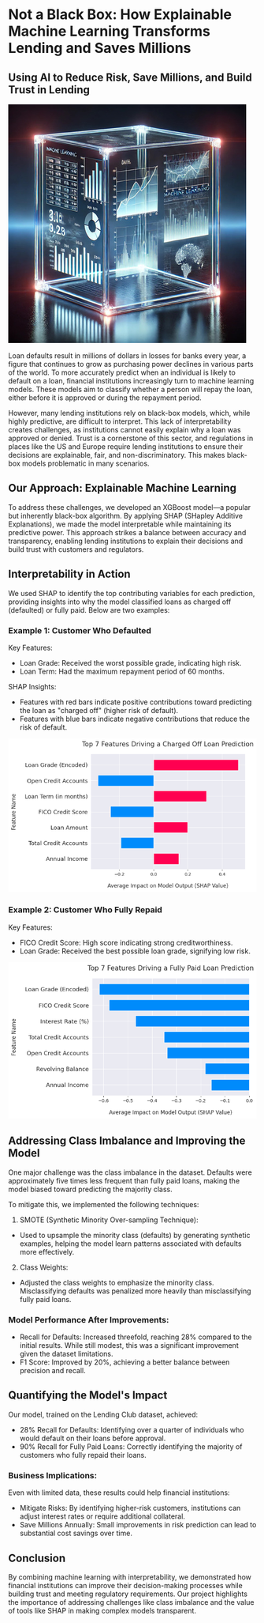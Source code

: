 # Not a Black Box: How Explainable Machine Learning Transforms Lending and Saves Millions
## Using AI to Reduce Risk, Save Millions, and Build Trust in Lending
![no black box machine learning](not_black_box_machine_learning.jpg)

Loan defaults result in millions of dollars in losses for banks every year, a figure that continues to grow as purchasing power declines in various parts of the world. To more accurately predict when an individual is likely to default on a loan, financial institutions increasingly turn to machine learning models. These models aim to classify whether a person will repay the loan, either before it is approved or during the repayment period.

However, many lending institutions rely on black-box models, which, while highly predictive, are difficult to interpret. This lack of interpretability creates challenges, as institutions cannot easily explain why a loan was approved or denied. Trust is a cornerstone of this sector, and regulations in places like the US and Europe require lending institutions to ensure their decisions are explainable, fair, and non-discriminatory. This makes black-box models problematic in many scenarios.

## Our Approach: Explainable Machine Learning
To address these challenges, we developed an XGBoost model—a popular but inherently black-box algorithm. By applying SHAP (SHapley Additive Explanations), we made the model interpretable while maintaining its predictive power. This approach strikes a balance between accuracy and transparency, enabling lending institutions to explain their decisions and build trust with customers and regulators.

## Interpretability in Action
We used SHAP to identify the top contributing variables for each prediction, providing insights into why the model classified loans as charged off (defaulted) or fully paid. Below are two examples:

### Example 1: Customer Who Defaulted
Key Features:
- Loan Grade: Received the worst possible grade, indicating high risk.
- Loan Term: Had the maximum repayment period of 60 months.
  
SHAP Insights:
- Features with red bars indicate positive contributions toward predicting the loan as "charged off" (higher risk of default).
- Features with blue bars indicate negative contributions that reduce the risk of default.

![fully paid shap plot](charged_off_shap_plot.png)

### Example 2: Customer Who Fully Repaid
Key Features:
- FICO Credit Score: High score indicating strong creditworthiness.
- Loan Grade: Received the best possible loan grade, signifying low risk.

![fully paid shap plot](fully_paid_shap_plot.png)

## Addressing Class Imbalance and Improving the Model
One major challenge was the class imbalance in the dataset. Defaults were approximately five times less frequent than fully paid loans, making the model biased toward predicting the majority class.

To mitigate this, we implemented the following techniques:

1. SMOTE (Synthetic Minority Over-sampling Technique):
- Used to upsample the minority class (defaults) by generating synthetic examples, helping the model learn patterns associated with defaults more effectively.

2. Class Weights:
- Adjusted the class weights to emphasize the minority class. Misclassifying defaults was penalized more heavily than misclassifying fully paid loans.

### Model Performance After Improvements:
- Recall for Defaults: Increased threefold, reaching 28% compared to the initial results. While still modest, this was a significant improvement given the dataset limitations.
- F1 Score: Improved by 20%, achieving a better balance between precision and recall.

## Quantifying the Model's Impact
Our model, trained on the Lending Club dataset, achieved:

- 28% Recall for Defaults: Identifying over a quarter of individuals who would default on their loans before approval.
- 90% Recall for Fully Paid Loans: Correctly identifying the majority of customers who fully repaid their loans.

### Business Implications:
Even with limited data, these results could help financial institutions:

- Mitigate Risks: By identifying higher-risk customers, institutions can adjust interest rates or require additional collateral.
- Save Millions Annually: Small improvements in risk prediction can lead to substantial cost savings over time.

## Conclusion
By combining machine learning with interpretability, we demonstrated how financial institutions can improve their decision-making processes while building trust and meeting regulatory requirements. Our project highlights the importance of addressing challenges like class imbalance and the value of tools like SHAP in making complex models transparent.
